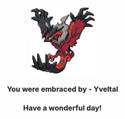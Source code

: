 <p align="center">
    <img src="https://raw.githubusercontent.com/PokeAPI/sprites/master/sprites/pokemon/717.png" width="150" height="150">
</p>
<h3 align="center">You were embraced by - <b>Yveltal</b></h3>
<h3 align="center">Have a wonderful day!</h3>
